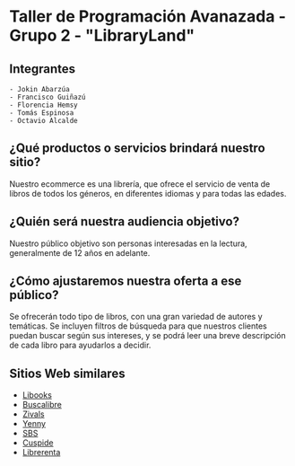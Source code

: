 # Taller de Programación Avanazada - Grupo 2 - "LibraryLand"

## Integrantes
```text
- Jokin Abarzúa
- Francisco Guiñazú 
- Florencia Hemsy
- Tomás Espinosa
- Octavio Alcalde
```

## ¿Qué productos o servicios brindará nuestro sitio? 

Nuestro ecommerce es una librería, que ofrece el servicio de venta de libros de todos los géneros, en diferentes idiomas y para todas las edades. 

## ¿Quién será nuestra audiencia objetivo? 

Nuestro público objetivo son personas interesadas en la lectura, generalmente de 12 años en adelante.

## ¿Cómo ajustaremos nuestra oferta a ese público? 

Se ofrecerán todo tipo de libros, con una gran variedad de autores y temáticas. Se incluyen filtros de búsqueda para que nuestros clientes puedan buscar según sus intereses, y se podrá leer una breve descripción de cada libro para ayudarlos a decidir.

## Sitios Web similares

* [Libooks](https://www.libooks.com/)
* [Buscalibre](https://www.buscalibre.com.ar/)
* [Zivals](https://www.zivals.com.ar/)
* [Yenny](https://www.yenny-elateneo.com/)
* [SBS](https://www.sbs.com.ar/)
* [Cuspide](https://www.cuspide.com/)
* [Librerenta](https://www.librenta.com/)
